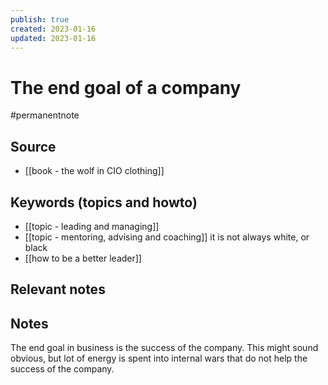```yaml
---
publish: true
created: 2023-01-16
updated: 2023-01-16
---
```


# The end goal of a company

#permanentnote

## Source
- [[book - the wolf in CIO clothing]]

## Keywords (topics and howto)
- [[topic - leading and managing]]
- [[topic - mentoring, advising and coaching]] it is not always white, or black
- [[how to be a better leader]]


## Relevant notes

## Notes
The end goal in business is the success of the company. This might sound obvious, but lot of energy is spent into internal wars that do not help the success of the company.  